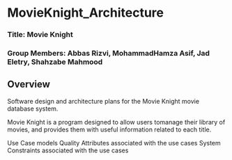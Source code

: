 # MovieKnight_Architecture
### Title: Movie Knight
### Group Members: Abbas Rizvi, MohammadHamza Asif, Jad Eletry, Shahzabe Mahmood

## Overview 
Software design and architecture plans for the Movie Knight movie database system. 

Movie Knight is a program designed to allow users tomanage their library of movies, and provides them with useful information related to each title.

Use Case models
Quality Attributes associated with the use cases
System Constraints associated with the use cases

